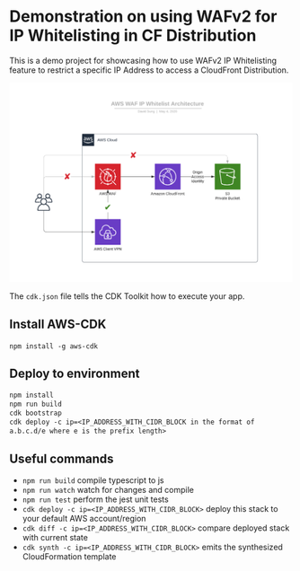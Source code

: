 # Demonstration on using WAFv2 for IP Whitelisting in CF Distribution

This is a demo project for showcasing how to use WAFv2 IP Whitelisting feature to restrict a specific IP Address to access a CloudFront Distribution.

![WAF IP Whitelist Architecture](asset/aws-waf-ip-whitelist-architecture.png)

The `cdk.json` file tells the CDK Toolkit how to execute your app.

## Install AWS-CDK
```
npm install -g aws-cdk
```

## Deploy to environment
```
npm install
npm run build
cdk bootstrap
cdk deploy -c ip=<IP_ADDRESS_WITH_CIDR_BLOCK in the format of a.b.c.d/e where e is the prefix length>
```

## Useful commands

 * `npm run build`                                        compile typescript to js
 * `npm run watch`                                        watch for changes and compile
 * `npm run test`                                         perform the jest unit tests
 * `cdk deploy -c ip=<IP_ADDRESS_WITH_CIDR_BLOCK>`      deploy this stack to your default AWS account/region
 * `cdk diff -c ip=<IP_ADDRESS_WITH_CIDR_BLOCK>`        compare deployed stack with current state
 * `cdk synth -c ip=<IP_ADDRESS_WITH_CIDR_BLOCK>`       emits the synthesized CloudFormation template
